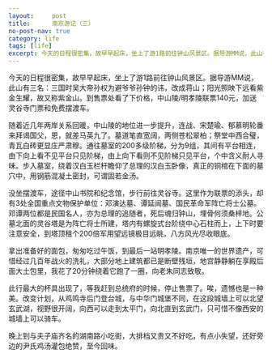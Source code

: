 ```yaml
---
layout:     post
title:      南京游记（三）
no-post-nav: true
category: life
tags: [life]
excerpt: 今天的日程很密集，故早早起床，坐上了游1路前往钟山风景区。据导游MM说，此山有三名：三国时吴大帝孙权为避爷爷孙钟的讳，改成蒋山
---
```


今天的日程很密集，故早早起床，坐上了游1路前往钟山风景区。据导游MM说，此山有三名：三国时吴大帝孙权为避爷爷孙钟的讳，改成蒋山；阳光照映下远看紫金生耀，故又称紫金山。到售票处看了下价格，中山陵/明孝陵联票140元，加送灵谷寺门票和免费摆渡车。

随着近几年两岸关系回暖，中山陵的地位进一步提升，连战、宋楚瑜、郁慕明轮番来拜谒国父，恩，就差马英九了。墓道笔直宽阔，两侧苍松翠柏；祭堂中西合璧，青瓦白砖更显庄严肃穆。通往墓室的200多级阶梯，分为9组，其间有平台相连，由下向上看不见平台只见阶梯，由上向下看则不见阶梯只见平台，个中含义耐人寻味。步入墓室，绕着汉白玉栏杆瞻仰了总理的汉白玉卧像，真正的铜棺在下面的墓穴中，用钢筋混凝土密封，可谓固若金汤。

没坐摆渡车，途径中山书院和纪念馆，步行前往灵谷寺。这里作为联票的添头，却有3处全国重点文物保护单位：邓演达墓、谭延闿墓、国民革命军阵亡将士公墓。邓谭两位都是民国名人，亦为总理的追随者，死后魂归钟山，埋骨何须桑梓地。公墓北面的灵谷塔是为阵亡将士所建，塔内有螺旋式台阶绕中心石柱而上，上下时要注意安全，到塔顶租个200倍军用望远镜极目远眺，八方风光尽收眼底。

拿出准备好的面包，匆匆吃过午饭，到最后一站明孝陵。南京唯一的世界遗产，可惜经过几百年战火的洗礼，大部分地上建筑都已是断壁残垣，地宫静静躺在享殿后面大土包里，我花了20分钟绕着它跑了一圈，向老朱同志致敬。

此行最大的杯具出现了，等我赶到总统府的时候，停止售票了。唉，遗憾也是一种美。改变计划，从鸡鸣寺后门登台城，与中华门城堡不同，在这段城墙上可以北望玄武湖，视野很开阔，向西可以走到太平门，向北直到玄武门，只可惜不像西安的城墙上可以骑车。

晚上到与夫子庙齐名的湖南路小吃街，大排档又贵又不好吃，有点小失望，还好旁边的尹氏鸡汤灌包绝赞，至今回味。
